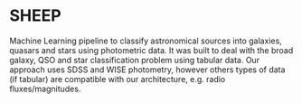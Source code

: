 # SHEEP
Machine Learning pipeline to classify astronomical sources into galaxies, quasars and stars using photometric data.
It was built to deal with the broad galaxy, QSO and star classification problem using tabular data. Our approach uses SDSS and WISE photometry, however others types of data (if tabular) are compatible with our architecture, e.g. radio fluxes/magnitudes.
